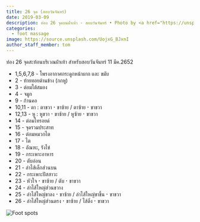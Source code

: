 ```yaml
---
title: 26 จุด (สอบวันจันทร์)
date: 2019-03-09
description: ท่อง 26 จุดบนฝ่าเท้า - สอบวันจันทร์ • Photo by <a href="https://unsplash.com/@meganmenegay">Megan Menegay</a> on <a href="https://unsplash.com/">Unsplash</a>
categories:
  - foot massage
image: https://source.unsplash.com/UojxG_BJxnI
author_staff_member: tom
---
```

ท่อง 26 จุดสะท้อนบริเวณฝ่าเท้า สำหรับสอบวันจันทร์ 11 มีค.2652

- 1,5,6,7,8 - โพรงอากาศกระดูกหน้าผาก และ ขมับ
- 2 - ท้ายทอยด้านข้าง (กกหู)
- 3 - ต่อมใต้สมอง
- 4 - จมูก
- 9 - ก้านคอ
- 10,11 - ตา : ตาขวา <sup><sub>‣</sub></sup> ขาซ้าย / ตาซ้าย <sup><sub>‣</sub></sup> ขาขวา
- 12,13 - หู : หูขวา <sup><sub>‣</sub></sup> ขาซ้าย / หูซ้าย <sup><sub>‣</sub></sup> ขาขวา
- 14 - ต่อมไทรอยด์
- 15 - จุดรวมประสาท
- 16 - ต่อมหมวกไต
- 17 - ไต
- 18 - อัณฑะ, รังไข่
- 19 - กระเพาะอาหาร
- 20 - ตับอ่อน
- 21 - ลำไส้เล็กส่วนบน
- 22 - กระเพาะปัสสาวะ
- 23 - หัวใจ <sup><sub>‣</sub></sup> ขาซ้าย / ตับ <sup><sub>‣</sub></sup> ขาขวา
- 24 - ลำไส้ใหญ่ส่วนขวาง
- 25 - ลำไส้ใหญ่ขาลง <sup><sub>‣</sub></sup> ขาซ้าย / ลำไส้ใหญ่ขาขึ้น <sup><sub>‣</sub></sup> ขาขวา
- 26 - ลำไส้ใหญ่ส่วนตรง <sup><sub>‣</sub></sup> ขาซ้าย / ไส้ติ่ง <sup><sub>‣</sub></sup> ขาขวา

![Foot spots](https://res.cloudinary.com/sdees-reallife/image/upload/v1552093318/imgmass_08.jpg)
